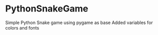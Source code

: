 # PythonSnakeGame
Simple Python Snake game using pygame as base
Added variables for colors and fonts
